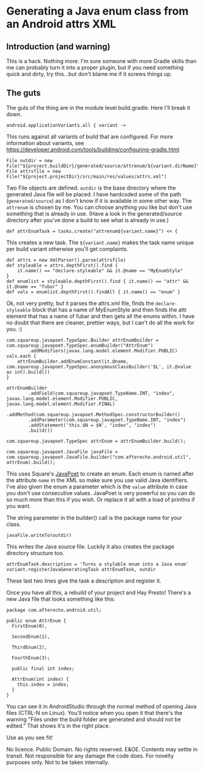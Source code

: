 # Generating a Java enum class from an Android attrs XML

## Introduction (and warning)

This is a hack.  Nothing more.  I'm sure someone with more Gradle skills than me can probably turn
it into a proper plugin, but if you need something quick and dirty, try this...but don't blame me
if it screws things up.

## The guts

The guts of the thing are in the module level build.gradle.  Here I'll break it down.

```
android.applicationVariants.all { variant ->
```
This runs against all variants of build that are configured.  For more information about variants,
see https://developer.android.com/tools/building/configuring-gradle.html

```
File outdir = new File("${project.buildDir}/generated/source/attrenum/${variant.dirName}")
File attrsfile = new File("${project.projectDir}/src/main/res/values/attrs.xml")
```
Two File objects are defined.  `outdir` is the base directory where the generated Java file will be
placed.  I have hardcoded some of the path (`generated/source`) as I don't know if it is available
in some other way.  The `attrenum` is chosen by me.  You can choose anything you like but don't
use something that is already in use.  (Have a look in the generated/source directory after you've
done a build to see what is already in use.)

```
def attrEnumTask = tasks.create("attrenum${variant.name}") << {
```
This creates a new task.  The `${variant.name}` makes the task name unique per build variant
otherwise you'll get complaints.

```
def attrs = new XmlParser().parse(attrsfile)
def styleable = attrs.depthFirst().find {
    it.name() == "declare-styleable" && it.@name == "MyEnumStyle"
}
def enumlist = styleable.depthFirst().find { it.name() == "attr" && it.@name == "fubar" }
def vals = enumlist.depthFirst().findAll { it.name() == "enum" }
```
Ok, not very pretty, but it parses the attrs.xml file, finds the `declare-styleable` block that
has a name of MyEnumStyle and then finds the attr element that has a name of fubar and then gets
all the enums within.  I have no doubt that there are cleaner, prettier ways, but I can't do
all the work for you.  :)

```
com.squareup.javapoet.TypeSpec.Builder attrEnumBuilder = com.squareup.javapoet.TypeSpec.enumBuilder("AttrEnum")
        .addModifiers(javax.lang.model.element.Modifier.PUBLIC)
vals.each {
    attrEnumBuilder.addEnumConstant(it.@name, com.squareup.javapoet.TypeSpec.anonymousClassBuilder('$L', it.@value as int).build())
}

attrEnumBuilder
        .addField(com.squareup.javapoet.TypeName.INT, "index", javax.lang.model.element.Modifier.PUBLIC, javax.lang.model.element.Modifier.FINAL)
        .addMethod(com.squareup.javapoet.MethodSpec.constructorBuilder()
        .addParameter(com.squareup.javapoet.TypeName.INT, "index")
        .addStatement('this.$N = $N', "index", "index")
        .build())

com.squareup.javapoet.TypeSpec attrEnum = attrEnumBuilder.build();

com.squareup.javapoet.JavaFile javaFile = com.squareup.javapoet.JavaFile.builder("com.afterecho.android.util", attrEnum).build();
```
This uses Square's [JavaPoet](https://github.com/square/javapoet) to create an enum.  Each enum is named after the attribute `name` in the
XML so make sure you use valid Java identifiers.  I've also given the enum a parameter which is the
`value` attribute in case you don't use consecutive values.  JavaPoet is very powerful so you can
do so much more than this if you wish.  Or replace it all with a load of printlns if you want.

The string parameter in the builder() call is the package name for your class.

```
javaFile.writeTo(outdir)
```
This writes the Java source file.  Luckily it also creates the package directory structure too.

```
attrEnumTask.description = 'Turns a stylable enum into a Java enum'
variant.registerJavaGeneratingTask attrEnumTask, outdir
```
These last two lines give the task a description and register it.

Once you have all this, a rebuild of your project and Hay Presto!  There's a new Java file that
looks something like this:

```
package com.afterecho.android.util;

public enum AttrEnum {
  FirstEnum(0),

  SecondEnum(1),

  ThirdEnum(2),

  FourthEnum(3);

  public final int index;

  AttrEnum(int index) {
    this.index = index;
  }
}
```
You can see it in AndroidStudio through the normal method of opening Java files (CTRL-N on Linux).
You'll notice when you open it that there's the warning "Files under the build folder are generated
and should not be edited."  That shows it's in the right place.

Use as you see fit!

No licence.  Public Domain.  No rights reserved.  E&OE.  Contents may settle in transit.
Not responsible for any damage the code does.  For novelty purposes only.  Not to be taken
internally.

